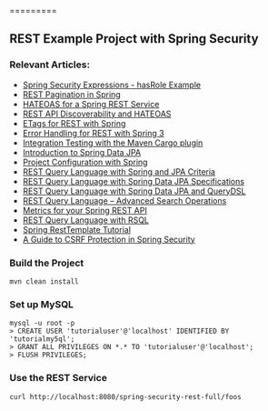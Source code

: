 =========

## REST Example Project with Spring Security


### Relevant Articles: 
- [Spring Security Expressions - hasRole Example](http://www.baeldung.com/spring-security-expressions-basic)
- [REST Pagination in Spring](http://www.baeldung.com/2012/01/18/rest-pagination-in-spring/)
- [HATEOAS for a Spring REST Service](http://www.baeldung.com/2011/11/13/rest-service-discoverability-with-spring-part-5/)
- [REST API Discoverability and HATEOAS](http://www.baeldung.com/2011/11/06/restful-web-service-discoverability-part-4/)
- [ETags for REST with Spring](http://www.baeldung.com/2013/01/11/etags-for-rest-with-spring/)
- [Error Handling for REST with Spring 3](http://www.baeldung.com/2013/01/31/exception-handling-for-rest-with-spring-3-2/)
- [Integration Testing with the Maven Cargo plugin](http://www.baeldung.com/2011/10/16/how-to-set-up-integration-testing-with-the-maven-cargo-plugin/)
- [Introduction to Spring Data JPA](http://www.baeldung.com/2011/12/22/the-persistence-layer-with-spring-data-jpa/)
- [Project Configuration with Spring](http://www.baeldung.com/2012/03/12/project-configuration-with-spring/)
- [REST Query Language with Spring and JPA Criteria](http://www.baeldung.com/rest-search-language-spring-jpa-criteria)
- [REST Query Language with Spring Data JPA Specifications](http://www.baeldung.com/rest-api-search-language-spring-data-specifications)
- [REST Query Language with Spring Data JPA and QueryDSL](http://www.baeldung.com/rest-api-search-language-spring-data-querydsl)
- [REST Query Language – Advanced Search Operations](http://www.baeldung.com/rest-api-query-search-language-more-operations)
- [Metrics for your Spring REST API](http://www.baeldung.com/spring-rest-api-metrics)
- [REST Query Language with RSQL](http://www.baeldung.com/rest-api-search-language-rsql-fiql)
- [Spring RestTemplate Tutorial](http://www.baeldung.com/rest-template)
- [A Guide to CSRF Protection in Spring Security](http://www.baeldung.com/spring-security-csrf)

### Build the Project
```
mvn clean install
```


### Set up MySQL
```
mysql -u root -p 
> CREATE USER 'tutorialuser'@'localhost' IDENTIFIED BY 'tutorialmy5ql';
> GRANT ALL PRIVILEGES ON *.* TO 'tutorialuser'@'localhost';
> FLUSH PRIVILEGES;
```


### Use the REST Service

```
curl http://localhost:8080/spring-security-rest-full/foos
```
